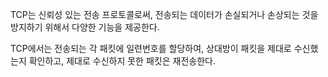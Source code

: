 TCP는 신뢰성 있는 전송 프로토콜로써, 전송되는 데이터가 손실되거나 손상되는 것을 방지하기 위해서 다양한 기능을 제공한다. 

TCP에서는 전송되는 각 패킷에 일련번호를 할당하여, 상대방이 패킷을 제대로 수신했는지 확인하고, 제대로 수신하지 못한 패킷은 재전송한다. 